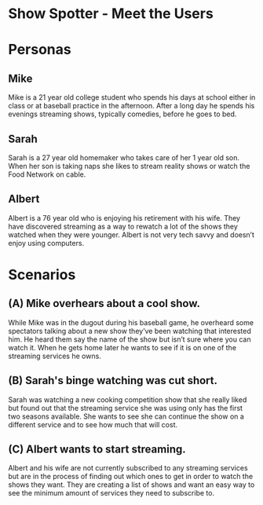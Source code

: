 # Show Spotter - Meet the Users

# Personas

## Mike
Mike is a 21 year old college student who spends his days at school either in class or at baseball practice in the afternoon. After a long day he spends his evenings streaming shows, typically comedies, before he goes to bed.

## Sarah
Sarah is a 27 year old homemaker who takes care of her 1 year old son. When her son is taking naps she likes to stream reality shows or watch the Food Network on cable.

## Albert
Albert is a 76 year old who is enjoying his retirement with his wife. They have discovered streaming as a way to rewatch a lot of the shows they watched when they were younger. Albert is not very tech savvy and doesn’t enjoy using computers.  


# Scenarios

## (A) Mike overhears about a cool show.
While Mike was in the dugout during his baseball game, he overheard some spectators talking about a new show they’ve been watching that interested him. He heard them say the name of the show but isn’t sure where you can watch it. When he gets home later he wants to see if it is on one of the streaming services he owns. 

## (B) Sarah's binge watching was cut short. 
Sarah was watching a new cooking competition show that she really liked but found out that the streaming service she was using only has the first two seasons available. She wants to see she can continue the show on a different service and to see how much that will cost.

## (C) Albert wants to start streaming.  
Albert and his wife are not currently subscribed to any streaming services but are in the process of finding out which ones to get in order to watch the shows they want. They are creating a list of shows and want an easy way to see the minimum amount of services they need to subscribe to. 
